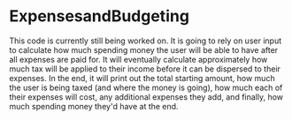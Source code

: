 # ExpensesandBudgeting
This code is currently still being worked on. It is going to rely on user input to calculate how much spending money the user will be able to have after all expenses are paid for. It will eventually calculate approximately how much tax will be applied to their income before it can be dispersed to their expenses. In the end, it will print out the total starting amount, how much the user is being taxed (and where the money is going), how much each of their expenses will cost, any additional expenses they add, and finally, how much spending money they'd have at the end.
